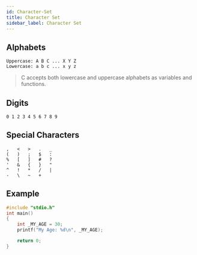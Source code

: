 ```yaml
---
id: Character-Set
title: Character Set
sidebar_label: Character Set
---
```



## Alphabets

```
Uppercase: A B C ... X Y Z
Lowercase: a b c ... x y z
```
 > C accepts both lowercase and uppercase alphabets as variables and functions.


## Digits
```
0 1 2 3 4 5 6 7 8 9
```

## Special Characters

```
,	<	>	.	_
(	)	;	$	:
%	[	]	#	?
'	&	{	}	"
^	!	*	/	|
-	\	~	+	
```

## Example

```c
#include "stdio.h"
int main() 
{
    int _MY_AGE = 30;
    printf("My Age: %d\n", _MY_AGE);

    return 0;
}
```